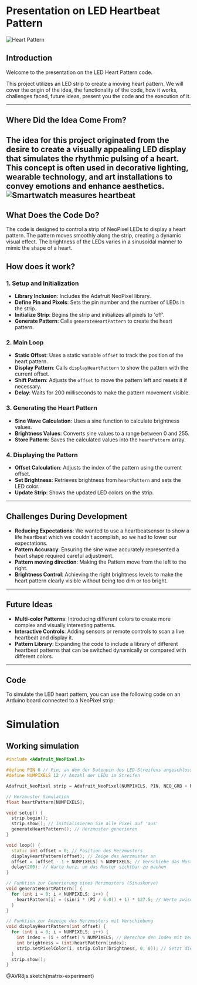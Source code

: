 # Presentation on LED Heartbeat Pattern
![Heart Pattern](https://i.pinimg.com/originals/37/86/07/37860723477ec18ee6a8fc71532e3438.jpg)
## Introduction

Welcome to the presentation on the LED Heart Pattern code.

This project utilizes an LED strip to create a moving heart pattern.
We will cover the origin of the idea, the functionality of the code, how it works, challenges faced, future ideas, present you the code and the execution of it. 

---

## Where Did the Idea Come From?

The idea for this project originated from the desire to create a visually appealing LED display that simulates the rhythmic pulsing of a heart. This concept is often used in decorative lighting, wearable technology, and art installations to convey emotions and enhance aesthetics.
![Smartwatch measures heartbeat](https://media.product.which.co.uk/prod/images/original/gm-c1d5d7ac-0b34-416d-989d-9ec41158db08-apple-watch-5-ecg-615x369.jpg)
---

## What Does the Code Do?

The code is designed to control a strip of NeoPixel LEDs to display a heart pattern. The pattern moves smoothly along the strip, creating a dynamic visual effect. The brightness of the LEDs varies in a sinusoidal manner to mimic the shape of a heart.


How does it work?
---


### 1. Setup and Initialization

- **Library Inclusion**: Includes the Adafruit NeoPixel library.
- **Define Pin and Pixels**: Sets the pin number and the number of LEDs in the strip.
- **Initialize Strip**: Begins the strip and initializes all pixels to 'off'.
- **Generate Pattern**: Calls `generateHeartPattern` to create the heart pattern.

### 2. Main Loop

- **Static Offset**: Uses a static variable `offset` to track the position of the heart pattern.
- **Display Pattern**: Calls `displayHeartPattern` to show the pattern with the current offset.
- **Shift Pattern**: Adjusts the `offset` to move the pattern left and resets it if necessary.
- **Delay**: Waits for 200 milliseconds to make the pattern movement visible.

### 3. Generating the Heart Pattern

- **Sine Wave Calculation**: Uses a sine function to calculate brightness values.
- **Brightness Values**: Converts sine values to a range between 0 and 255.
- **Store Pattern**: Saves the calculated values into the `heartPattern` array.

### 4. Displaying the Pattern

- **Offset Calculation**: Adjusts the index of the pattern using the current offset.
- **Set Brightness**: Retrieves brightness from `heartPattern` and sets the LED color.
- **Update Strip**: Shows the updated LED colors on the strip.
---

## Challenges During Development

- **Reducing Expectations**: We wanted to use a heartbeatsensor to show a life heartbeat which we couldn't acomplish, so we had to lower our expectations.
- **Pattern Accuracy**: Ensuring the sine wave accurately represented a heart shape required careful adjustment.
- **Pattern moving direction**: Making the Pattern move from the left to the right.
- **Brightness Control**: Achieving the right brightness levels to make the heart pattern clearly visible without being too dim or too bright.

---

## Future Ideas

- **Multi-color Patterns**: Introducing different colors to create more complex and visually interesting patterns.
- **Interactive Controls**: Adding sensors or remote controls to scan a live heartbeat and display it.
- **Pattern Library**: Expanding the code to include a library of different heartbeat patterns that can be switched dynamically or compared with different colors.

---

## Code

To simulate the LED heart pattern, you can use the following code on an Arduino board connected to a NeoPixel strip:

# Simulation

## Working simulation

<div id="matrix-experiment">
<wokwi-neopixel-matrix pin="6" cols="12" rows="1"></wokwi-neopixel-matrix>
<span id="simulation-time"></span>
</div>

```cpp             Automata
#include <Adafruit_NeoPixel.h>

#define PIN 6 // Pin, an dem der Datenpin des LED-Streifens angeschlossen ist
#define NUMPIXELS 12 // Anzahl der LEDs im Streifen

Adafruit_NeoPixel strip = Adafruit_NeoPixel(NUMPIXELS, PIN, NEO_GRB + NEO_KHZ800);

// Herzmuster Simulation
float heartPattern[NUMPIXELS];

void setup() {
  strip.begin();
  strip.show(); // Initialisieren Sie alle Pixel auf 'aus'
  generateHeartPattern(); // Herzmuster generieren
}

void loop() {
  static int offset = 0; // Position des Herzmusters
  displayHeartPattern(offset); // Zeige das Herzmuster an
  offset = (offset - 1 + NUMPIXELS) % NUMPIXELS; // Verschiebe das Muster nach links und setze es zurück, wenn es das Ende erreicht
  delay(200); // Warte kurz, um das Muster sichtbar zu machen
}

// Funktion zur Generierung eines Herzmusters (Sinuskurve)
void generateHeartPattern() {
  for (int i = 0; i < NUMPIXELS; i++) {
    heartPattern[i] = (sin(i * (PI / 6.0)) + 1) * 127.5; // Werte zwischen 0 und 255
  }
}

// Funktion zur Anzeige des Herzmusters mit Verschiebung
void displayHeartPattern(int offset) {
  for (int i = 0; i < NUMPIXELS; i++) {
    int index = (i + offset) % NUMPIXELS; // Berechne den Index mit Verschiebung
    int brightness = (int)heartPattern[index];
    strip.setPixelColor(i, strip.Color(brightness, 0, 0)); // Setzt die Farbe der LEDs auf rot mit variabler Helligkeit
  }
  strip.show();
}
```
@AVR8js.sketch(matrix-experiment)
